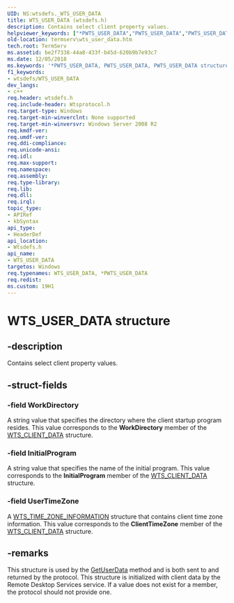 ```yaml
---
UID: NS:wtsdefs._WTS_USER_DATA
title: WTS_USER_DATA (wtsdefs.h)
description: Contains select client property values.helpviewer_keywords: ["*PWTS_USER_DATA","PWTS_USER_DATA","PWTS_USER_DATA structure pointer [Remote Desktop Services]","WTS_USER_DATA","WTS_USER_DATA structure [Remote Desktop Services]","termserv.wts_user_data","wtsdefs/PWTS_USER_DATA","wtsdefs/WTS_USER_DATA"]
old-location: termserv\wts_user_data.htm
tech.root: TermServ
ms.assetid: be2f7338-44a8-433f-b45d-620b9b7e93c7
ms.date: 12/05/2018
ms.keywords: '*PWTS_USER_DATA, PWTS_USER_DATA, PWTS_USER_DATA structure pointer [Remote Desktop Services], WTS_USER_DATA, WTS_USER_DATA structure [Remote Desktop Services], termserv.wts_user_data, wtsdefs/PWTS_USER_DATA, wtsdefs/WTS_USER_DATA'
f1_keywords:
- wtsdefs/WTS_USER_DATA
dev_langs:
- c++
req.header: wtsdefs.h
req.include-header: Wtsprotocol.h
req.target-type: Windows
req.target-min-winverclnt: None supported
req.target-min-winversvr: Windows Server 2008 R2
req.kmdf-ver: 
req.umdf-ver: 
req.ddi-compliance: 
req.unicode-ansi: 
req.idl: 
req.max-support: 
req.namespace: 
req.assembly: 
req.type-library: 
req.lib: 
req.dll: 
req.irql: 
topic_type:
- APIRef
- kbSyntax
api_type:
- HeaderDef
api_location:
- Wtsdefs.h
api_name:
- WTS_USER_DATA
targetos: Windows
req.typenames: WTS_USER_DATA, *PWTS_USER_DATA
req.redist: 
ms.custom: 19H1
---
```


# WTS_USER_DATA structure


## -description


Contains select client property values.


## -struct-fields




### -field WorkDirectory

A string value that specifies the directory where the client startup program resides. This value corresponds to the <b>WorkDirectory</b> member of the <a href="https://docs.microsoft.com/windows/desktop/api/wtsdefs/ns-wtsdefs-wts_client_data">WTS_CLIENT_DATA</a> structure.


### -field InitialProgram

A string value that specifies the name of  the initial program. This value corresponds to the <b>InitialProgram</b> member of the <a href="https://docs.microsoft.com/windows/desktop/api/wtsdefs/ns-wtsdefs-wts_client_data">WTS_CLIENT_DATA</a> structure.


### -field UserTimeZone

A <a href="https://docs.microsoft.com/windows/desktop/api/wtsdefs/ns-wtsdefs-wts_time_zone_information">WTS_TIME_ZONE_INFORMATION</a> structure that contains client time zone information. This value corresponds to the <b>ClientTimeZone</b> member of the <a href="https://docs.microsoft.com/windows/desktop/api/wtsdefs/ns-wtsdefs-wts_client_data">WTS_CLIENT_DATA</a> structure.


## -remarks



This structure is used by the <a href="https://docs.microsoft.com/windows/desktop/api/wtsprotocol/nf-wtsprotocol-iwtsprotocolconnection-getuserdata">GetUserData</a> method and is both sent to and returned by the protocol. This structure is initialized with client data by the Remote Desktop Services service. If a value does not exist for a member, the protocol should not provide one.



